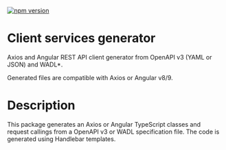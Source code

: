 [![npm version](https://badge.fury.io/js/client-services-generator.svg)](https://badge.fury.io/js/client-services-generator)

# Client services generator

Axios and Angular REST API client generator from OpenAPI v3 (YAML or JSON) and WADL\*.

Generated files are compatible with Axios or Angular v8/9.

# Description

This package generates an Axios or Angular TypeScript classes and request callings from a OpenAPI v3 or WADL specification file. The code is generated using Handlebar templates.

